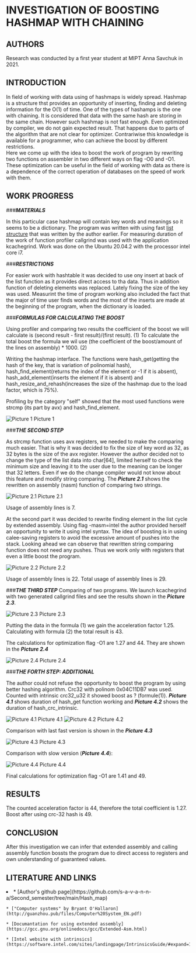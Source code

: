 **INVESTIGATION OF BOOSTING HASHMAP WITH CHAINING**
===================================================
**AUTHORS**
-----------
Research was conducted by a first year student at MIPT Anna Savchuk in 2021.

**INTRODUCTION**
------------------------
In field of working with data using of hashmaps is widely spread. Hashmap is a structure thst provides an opportunity of inserting, finding and deleting information for the O(1) of time. One of the types of hashamps is the one with chaining. It is considered that data with the same hash are storing in the same chain.
However such hashmap is not fast enough. Even optimized by compiler, we do not gain expected result. That happens due to parts of the algorithm that are not clear for optimizer. Contrariwise this knowledge is available for a programmer, who can achieve the boost by different restrictions.  
Here we come up with the idea to boost the work of program by rewriting two functions on assembler in two different ways on flag -O0 and -O1.
These optimization can be useful in the field of working with data as there is a dependence of the correct operation of databases on the speed of work with them.

**WORK PROGRESS**
-----------------
###***MATERIALS***

In this particular case hashmap will contain key words and meanings so it seems to be a dictionary.
The program was written with using fast [list structure](https://github.com/s-a-v-a-n-n-a/My-List) that was written by the author earlier.
For measuring duration of the work of function profiler callgrind was used with the application kcachegrind.
Work was done on the Ubuntu 20.04.2 with the processor intel core i7.

###***RESTRICTIONS***

For easier work with hashtable it was decided to use ony insert at back of the list function as it provides direct access to tha data. Thus in addition function of deleting elements was replaced.
Lately fixing the size of the key was used.
Measurint the time of program working also included the fact that the major of time user finds words and the most of the inserts are made at the beginning of the program, when the dictionary is loaded.

###***FORMULAS FOR CALCULATING THE BOOST***

Using profiler and comparing two results the coefficient of the boost we will calculate is (second result - first result)/(first result). (1)
To calculate the total boost the formula we wil use (the coefficient of the boost/amount of the lines on assembly) * 1000. (2)


Writing the hashmap interface. The functions were hash_get(getting the hash of the key, that is variation of polinomial hash), hash_find_element(returns the index of the element or -1 if it is absent), hash_add_element(inserts the element if it is absent) and hash_resize_and_rehash(increases the size of the hashmap due to the load factor, which is 75%).

Profiling by the category "self" showed that the most used functions were strcmp (its part by avx) and hash_find_element.

![Picture 1](https://github.com/s-a-v-a-n-n-a/Second_semester/blob/main/Hash_map/Investigation/Picture%201.jpg)
Picture 1

###***THE SECOND STEP***

As strcmp function uses avx registers, we needed to make the comparing much easier. That is why it was decided to fix the size of key word as 32, as 32 bytes is the size of the avx register. However the author decided not to change the type of the list data into char[64], limited herself to check the minimum size and leaving it to the user due to the meaning can be longer that 32 letters. Even if we do the change compiler would not know about this feature and modify string comparing. The ***Picture 2.1*** shows the rewritten on assembly (nasm) function of comparing two strings.

![Picture 2.1](https://github.com/s-a-v-a-n-n-a/Second_semester/blob/main/Hash_map/Investigation/Picture%202.1.jpg)
Picture 2.1

Usage of assembly lines is 7.

At the second part it was decided to rewrite finding element in the list cycle by extended assembly. Using flag -masm=intel the author provided herself an opportunity to write it using intel syntax. The idea of boosting is in using calee-saving registers to avoid the excessive amount of pushes into the stack. Looking ahead we can observe that rewritten string comparing function does not need any pushes. Thus we work only with registers that even a little boost the program.

![Picture 2.2](https://github.com/s-a-v-a-n-n-a/Second_semester/blob/main/Hash_map/Investigation/Picture%202.2.jpg)
Picture 2.2

Usage of assembly lines is 22.
Total usage of assembly lines is 29. 

###***THE THIRD STEP***
Comparing of two programs. We launch kcachegrind with two generated callgrind files and see the results shown in the ***Picture 2.3***. 

![Picture 2.3](https://github.com/s-a-v-a-n-n-a/Second_semester/blob/main/Hash_map/Investigation/Picture%202.3.png)
Picture 2.3

Putting the data in the formula (1) we gain the acceleration factor 1.25.
Calculating with formula (2) the total result is 43.

The calculations for optimization flag -O1 are 1.27 and 44. They are shown in the ***Picture 2.4***

![Picture 2.4](https://github.com/s-a-v-a-n-n-a/Second_semester/blob/main/Hash_map/Investigation/Picture%202.4.png)
Picture 2.4

###***THE FORTH STEP: ADDITIONAL***

The author could not refuse the opportunity to boost the program by using better hashing algorithm. Crc32 with polinom 0x04C11DB7 was used. Counted with intrinsic crc32_u32 it showed boost as ? (formule(1)). ***Picture 4.1*** shows duration of hash_get function working and ***Picture 4.2*** shows the duration of hash_crc_intrinsic. 

![Picture 4.1](https://github.com/s-a-v-a-n-n-a/Second_semester/blob/main/Hash_map/Investigation/Picture%204.1.png)
Picture 4.1
![Picture 4.2](https://github.com/s-a-v-a-n-n-a/Second_semester/blob/main/Hash_map/Investigation/Picture%204.2.png) 
Picture 4.2

Comparison with last fast version is shown in the ***Picture 4.3***

![Picture 4.3](https://github.com/s-a-v-a-n-n-a/Second_semester/blob/main/Hash_map/Investigation/Picture%204.3.png)
Picture 4.3

Comparison with slow version (***Picture 4.4***):

![Picture 4.4](https://github.com/s-a-v-a-n-n-a/Second_semester/blob/main/Hash_map/Investigation/Picture%204.4.png)
Picture 4.4

Final calculations for optimization flag -O1 are 1.41 and 49.

**RESULTS**
-----------
The counted acceleration factor is 44, therefore the total coefficient is 1.27. Boost after using crc-32 hash is 49. 

**CONCLUSION**
--------------
After this investigation we can infer that extended assembly and calling assembly function bossts the program due to direct access to registers and own understanding of guaranteed values.

**LITERATURE AND LINKS**
------------------------
<li> 
	* [Author's github page](https://github.com/s-a-v-a-n-n-a/Second_semester/tree/main/Hash_map)
	
	* ["Computer systems" by Bryant O'Hallaron](http://guanzhou.pub/files/Computer%20System_EN.pdf)
	
	* [Documantation for using extended assembly](https://gcc.gnu.org/onlinedocs/gcc/Extended-Asm.html)
	
	* [Intel website with intrinsics](https://software.intel.com/sites/landingpage/IntrinsicsGuide/#expand=1606,3853,1606,3990,3990,5117,5495,5480,5421,5417,5477,5507,3853,5653,3343,3828,3828,627,1781,1606,5706,4913,3343,257,3343,3853,1606,5706,5507,4903,3295,3416,606,3344,3859,5200,5144,5153,5153,4173,5663,3853,1606,3863,3993,5653,5655,5156,3859,3840,3853,1609,5156,1523,2457,4118,2940,2961,3536,571,3344,3296,4914,4907,774,782,774,790,892,3344,3418,5663,6190,790,766,790,766,339,3898,1609,1523,5945,5945,4950,4969,339,88,115,339,5939,5909,5945,5909,3418,3557,3547,3418,5909,790,916,3865,3418,6171,766,766,5023,5023,782,5023,6171,301,339,339,766,766,774,790,3865,301,339,301,3865,3344,3418,5597,5655,3418,3323,3865,1287,3418,782,3865&techs=SSE4_1,SSE4_2,AVX,AVX2)
</li>
